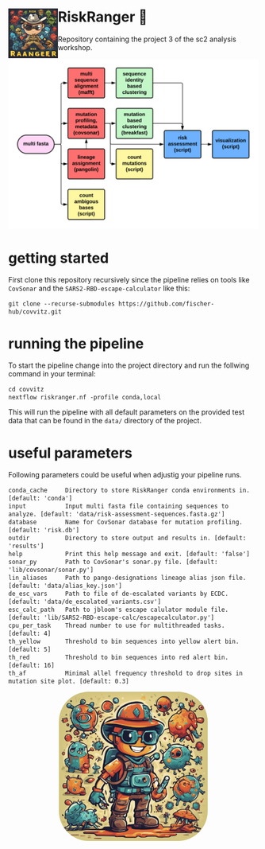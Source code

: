# RiskRanger :microbe: <img align="left" width="100" height="100" src='data/riskranger_logo.jpeg' alt="application project app icon" style="border-radius:20% margin: 10">



Repository containing the project 3 of the sc2 analysis workshop.

![couldn't load title image](data/flowchart.png "Standard workflow figure.")

# getting started
First clone this repository recursively since the pipeline relies on tools like `CovSonar` and the `SARS2-RBD-escape-calculator` like this:
```
git clone --recurse-submodules https://github.com/fischer-hub/covvitz.git
```

# running the pipeline
To start the pipeline change into the project directory and run the follwing command in your terminal:
```
cd covvitz
nextflow riskranger.nf -profile conda,local
```

This will run the pipeline with all default parameters on the provided test data that can be found in the `data/` directory of the project.

# useful parameters
Following parameters could be useful when adjustig your pipeline runs.
```
conda_cache     Directory to store RiskRanger conda environments in. [default: 'conda']
input           Input multi fasta file containing sequences to analyze. [default: 'data/risk-assessment-sequences.fasta.gz']
database        Name for CovSonar database for mutation profiling. [default: 'risk.db']
outdir          Directory to store output and results in. [default: 'results']
help            Print this help message and exit. [default: 'false']
sonar_py        Path to CovSonar's sonar.py file. [default: 'lib/covsonar/sonar.py']
lin_aliases     Path to pango-designations lineage alias json file. [default: 'data/alias_key.json']
de_esc_vars     Path to file of de-escalated variants by ECDC. [default: 'data/de_escalated_variants.csv']
esc_calc_path   Path to jbloom's escape calulator module file. [default: 'lib/SARS2-RBD-escape-calc/escapecalculator.py']
cpu_per_task    Thread number to use for multithreaded tasks. [default: 4]
th_yellow       Threshold to bin sequences into yellow alert bin. [default: 5]
th_red          Threshold to bin sequences into red alert bin. [default: 16]
th_af           Minimal allel frequency threshold to drop sites in mutation site plot. [default: 0.3]
```

<p align="center">
    <img src="data/riskranger_logo2.png" width="300" style="border-radius:20%">
</p>
